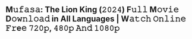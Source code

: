 ## **M𝚞𝚏𝚊𝚜𝚊: The Lion King (𝟸𝟶𝟸𝟺) F𝚞𝚕𝚕 M𝚘𝚟𝚒𝚎 D𝚘𝚠𝚗𝚕𝚘𝚊𝚍 in All Languages | W𝚊𝚝𝚌𝚑 𝙾𝚗𝚕𝚒𝚗𝚎 𝙵𝚛e𝚎 𝟽𝟸𝟶𝚙, 𝟺𝟾𝟶𝚙 𝙰𝚗𝚍 𝟷𝟶𝟾𝟶𝚙**
